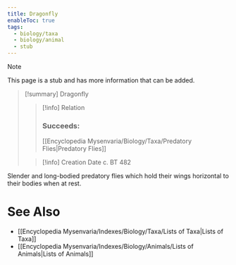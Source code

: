 ```yaml
---
title: Dragonfly
enableToc: true
tags:
  - biology/taxa
  - biology/animal
  - stub
---
```


> [!note]
> This page is a stub and has more information that can be added.

> [!summary] Dragonfly
> > [!info] Relation
> > ### Succeeds:
> > [[Encyclopedia Mysenvaria/Biology/Taxa/Predatory Flies|Predatory Flies]]
>
> > [!info] Creation Date
> > c. BT 482

Slender and long-bodied predatory flies which hold their wings horizontal to their bodies when at rest.

# See Also
- [[Encyclopedia Mysenvaria/Indexes/Biology/Taxa/Lists of Taxa|Lists of Taxa]]
- [[Encyclopedia Mysenvaria/Indexes/Biology/Animals/Lists of Animals|Lists of Animals]]
